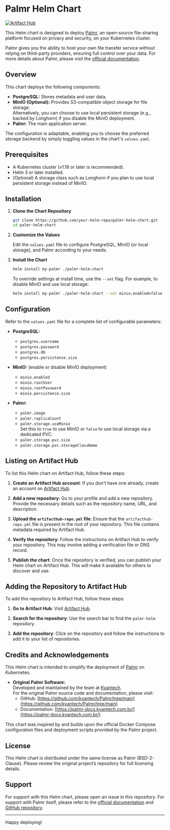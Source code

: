 # Palmr Helm Chart

[![Artifact Hub](https://img.shields.io/endpoint?url=https://artifacthub.io/badge/repository/KG-khangelani/palmr-helm)](https://artifacthub.io/packages/search?repo=palmr-helm)

This Helm chart is designed to deploy [Palmr](https://github.com/kyantech/Palmr/tree/main), an open-source file-sharing platform focused on privacy and security, on your Kubernetes cluster.

Palmr gives you the ability to host your own file transfer service without relying on third-party providers, ensuring full control over your data. For more details about Palmr, please visit the [official documentation](https://palmr-docs.kyantech.com.br/).

## Overview

This chart deploys the following components:

- **PostgreSQL:** Stores metadata and user data.
- **MinIO (Optional):** Provides S3-compatible object storage for file storage.  
  Alternatively, you can choose to use local persistent storage (e.g., backed by Longhorn) if you disable the MinIO deployment.
- **Palmr:** The main application server.

The configuration is adaptable, enabling you to choose the preferred storage backend by simply toggling values in the chart's `values.yaml`.

## Prerequisites

- A Kubernetes cluster (v1.18 or later is recommended).
- Helm 3 or later installed.
- (Optional) A storage class such as Longhorn if you plan to use local persistent storage instead of MinIO.

## Installation

1. **Clone the Chart Repository**

   ```bash
   git clone https://github.com/your-helm-repo/palmr-helm-chart.git
   cd palmr-helm-chart
   ```

2. **Customize the Values**

   Edit the `values.yaml` file to configure PostgreSQL, MinIO (or local storage), and Palmr according to your needs.

3. **Install the Chart**

   ```bash
   helm install my-palmr ./palmr-helm-chart
   ```

   To override settings at install time, use the `--set` flag. For example, to disable MinIO and use local storage:

   ```bash
   helm install my-palmr ./palmr-helm-chart --set minio.enabled=false --set palmr.storage.useMinio=false
   ```

## Configuration

Refer to the `values.yaml` file for a complete list of configurable parameters:

- **PostgreSQL:**
    - `postgres.username`
    - `postgres.password`
    - `postgres.db`
    - `postgres.persistence.size`

- **MinIO:** (enable or disable MinIO deployment)
    - `minio.enabled`
    - `minio.rootUser`
    - `minio.rootPassword`
    - `minio.persistence.size`

- **Palmr:**
    - `palmr.image`
    - `palmr.replicaCount`
    - `palmr.storage.useMinio`  
      Set this to `true` to use MinIO or `false` to use local storage via a dedicated PVC.
    - `palmr.storage.pvc.size`
    - `palmr.storage.pvc.storageClassName`

## Listing on Artifact Hub

To list this Helm chart on Artifact Hub, follow these steps:

1. **Create an Artifact Hub account**: If you don't have one already, create an account on [Artifact Hub](https://artifacthub.io/).

2. **Add a new repository**: Go to your profile and add a new repository. Provide the necessary details such as the repository name, URL, and description.

3. **Upload the `artifacthub-repo.yml` file**: Ensure that the `artifacthub-repo.yml` file is present in the root of your repository. This file contains metadata required by Artifact Hub.

4. **Verify the repository**: Follow the instructions on Artifact Hub to verify your repository. This may involve adding a verification file or DNS record.

5. **Publish the chart**: Once the repository is verified, you can publish your Helm chart on Artifact Hub. This will make it available for others to discover and use.

## Adding the Repository to Artifact Hub

To add this repository to Artifact Hub, follow these steps:

1. **Go to Artifact Hub**: Visit [Artifact Hub](https://artifacthub.io/).

2. **Search for the repository**: Use the search bar to find the `palmr-helm` repository.

3. **Add the repository**: Click on the repository and follow the instructions to add it to your list of repositories.

## Credits and Acknowledgements

This Helm chart is intended to simplify the deployment of [Palmr](https://github.com/kyantech/Palmr/tree/main) on Kubernetes.

- **Original Palmr Software:**  
  Developed and maintained by the team at [Kyantech](https://github.com/kyantech/Palmr).  
  For the original Palmr source code and documentation, please visit:
    - GitHub: [https://github.com/kyantech/Palmr/tree/main](https://github.com/kyantech/Palmr/tree/main)
    - Documentation: [https://palmr-docs.kyantech.com.br/](https://palmr-docs.kyantech.com.br/)

This chart was inspired by and builds upon the official Docker Compose configuration files and deployment scripts provided by the Palmr project.

## License

This Helm chart is distributed under the same license as Palmr (BSD-2-Clause). Please review the original project’s repository for full licensing details.

## Support

For support with this Helm chart, please open an issue in this repository. For support with Palmr itself, please refer to the [official documentation](https://palmr-docs.kyantech.com.br/) and [GitHub repository](https://github.com/kyantech/Palmr/tree/main).

---

Happy deploying!

